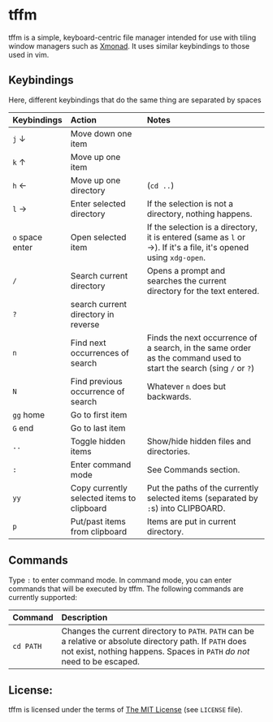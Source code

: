 # tffm

tffm is a simple, keyboard-centric file manager intended for use with tiling
window managers such as [Xmonad](http://xmonad.org/). It uses similar keybindings
to those used in vim.

## Keybindings

Here, different keybindings that do the same thing are separated by spaces

| Keybindings | Action                              | Notes                    |
|:------------|:------------------------------------|:-------------------------|
| `j` &darr;  | Move down one item                  |                          |
| `k` &uarr;  | Move up one item                    |                          |
| `h` &larr;  | Move up one directory               | (`cd ..`)                |
| `l` &rarr;  | Enter selected directory            | If the selection is not a directory, nothing happens.|
| `o` space enter | Open selected item                  | If the selection is a directory, it is entered (same as `l` or &rarr;). If it's a file, it's opened using `xdg-open`. |
| `/`         | Search current directory            | Opens a prompt and searches the current directory for the text entered. |
| `?`         | search current directory in reverse |                          |
| `n`         | Find next occurrences of search     | Finds the next occurrence of a search, in the same order as the command used to start the search (sing `/` or `?`) |
| `N`         | Find previous occurrence of search  | Whatever `n` does but backwards. |
| `gg` home   | Go to first item                    |                          |
| `G` end     | Go to last item                     |                          |
| `..`        | Toggle hidden items                 | Show/hide hidden files and directories. |
| `:`         | Enter command mode                  | See Commands section.    |
| `yy`        | Copy currently selected items to clipboard | Put the paths of the currently selected items (separated by `:`s) into CLIPBOARD. |
| `p`         | Put/past items from clipboard       | Items are put in current directory. |

## Commands

Type `:` to enter command mode. In command mode, you can enter commands that will be executed
by tffm. The following commands are currently supported:

| Command     | Description                                                    |
|:------------|:---------------------------------------------------------------|
| `cd PATH`   | Changes the current directory to `PATH`. `PATH` can be a relative or absolute directory path. If `PATH` does not exist, nothing happens. Spaces in `PATH` *do not* need to be escaped. |

## License:

tffm is licensed under the terms of [The MIT License](https://opensource.org/) (see `LICENSE` file).
